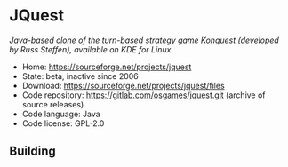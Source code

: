 # JQuest

_Java-based clone of the turn-based strategy game Konquest (developed by Russ Steffen), available on KDE for Linux._

- Home: https://sourceforge.net/projects/jquest
- State: beta, inactive since 2006
- Download: https://sourceforge.net/projects/jquest/files
- Code repository: https://gitlab.com/osgames/jquest.git (archive of source releases)
- Code language: Java
- Code license: GPL-2.0

## Building

